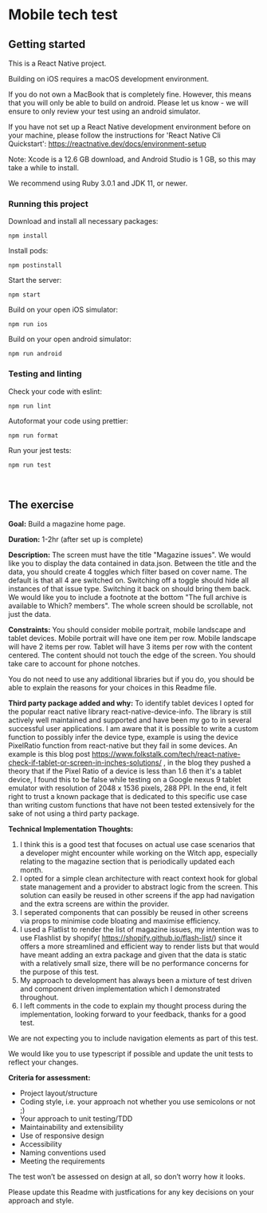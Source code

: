 # Mobile tech test

## Getting started

This is a React Native project.

Building on iOS requires a macOS development environment.

If you do not own a MacBook that is completely fine. However, this means that you will only be able to build on android. Please let us know - we will ensure to only review your test using an android simulator.

If you have not set up a React Native development environment before on your machine, please follow the instructions for 'React Native Cli Quickstart': https://reactnative.dev/docs/environment-setup

Note: Xcode is a 12.6 GB download, and Android Studio is 1 GB, so this may take a while to install.

We recommend using Ruby 3.0.1 and JDK 11, or newer.

### Running this project

Download and install all necessary packages:

    npm install

Install pods:

    npm postinstall

Start the server:

    npm start

Build on your open iOS simulator:

    npm run ios

Build on your open android simulator:

    npm run android

### Testing and linting

Check your code with eslint:

    npm run lint

Autoformat your code using prettier:

    npm run format

Run your jest tests:

    npm run test

&nbsp;

## The exercise

**Goal:** Build a magazine home page.

**Duration:** 1-2hr (after set up is complete)

**Description:** The screen must have the title "Magazine issues". We would like you to display the data contained in data.json. Between the title and the data, you should create 4 toggles which filter based on cover name. The default is that all 4 are switched on. Switching off a toggle should hide all instances of that issue type. Switching it back on should bring them back. We would like you to include a footnote at the bottom "The full archive is available to Which? members". The whole screen should be scrollable, not just the data.

**Constraints:** You should consider mobile portrait, mobile landscape and tablet devices. Mobile portrait will have one item per row. Mobile landscape will have 2 items per row. Tablet will have 3 items per row with the content centered. The content should not touch the edge of the screen. You should take care to account for phone notches.

You do not need to use any additional libraries but if you do, you should be able to explain the reasons for your choices in this Readme file.

**Third party package added and why:**
To identify tablet devices I opted for the popular react native library react-native-device-info. The library is still actively well maintained and supported and have been my go to in several successful user applications.
I am aware that it is possible to write a custom function to possibly infer the device type, example is using the device PixelRatio function from react-native but they fail in some devices. An example is this blog post https://www.folkstalk.com/tech/react-native-check-if-tablet-or-screen-in-inches-solutions/ , in the blog they pushed a theory that if the Pixel Ratio of a device is less than 1.6 then it's a tablet device, I found this to be false while testing on a Google nexus 9 tablet emulator with resolution of 2048 x 1536 pixels, 288 PPI.
In the end, it felt right to trust a known package that is dedicated to this specific use case than writing custom functions that have not been tested extensively for the sake of not using a third party package.

**Technical Implementation Thoughts:**

1.  I think this is a good test that focuses on actual use case scenarios that a developer might encounter while working on the Witch app, especially relating to the magazine section that is periodically updated each month.
2.  I opted for a simple clean architecture with react context hook for global state management and a provider to abstract logic from the screen. This solution can easily be reused in other screens if the app had navigation and the extra screens are within the provider.
3.  I seperated components that can possibly be reused in other screens via props to minimise code bloating and maximise efficiency.
4.  I used a Flatlist to render the list of magazine issues, my intention was to use Flashlist by shopify( https://shopify.github.io/flash-list/) since it offers a more streamlined and efficient way to render lists but that would have meant adding an extra package and given that the data is static with a relatively small size, there will be no performance concerns for the purpose of this test.
5.  My approach to development has always been a mixture of test driven and component driven implementation which I demonstrated throughout.
6.  I left comments in the code to explain my thought process during the implementation, looking forward to your feedback, thanks for a good test.

We are not expecting you to include navigation elements as part of this test.

We would like you to use typescript if possible and update the unit tests to reflect your changes.

**Criteria for assessment:**

-   Project layout/structure
-   Coding style, i.e. your approach not whether you use semicolons or not ;)
-   Your approach to unit testing/TDD
-   Maintainability and extensibility
-   Use of responsive design
-   Accessibility
-   Naming conventions used
-   Meeting the requirements

The test won’t be assessed on design at all, so don’t worry how it looks.

Please update this Readme with justfications for any key decisions on your approach and style.
